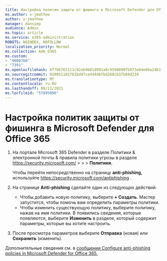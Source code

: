 ```yaml
---
title: Настройка политик защиты от фишинга в Microsoft Defender для Office 365
ms.author: v-jmathew
author: v-jmathew
manager: dansimp
audience: Admin
ms.topic: article
ms.service: o365-administration
ROBOTS: NOINDEX, NOFOLLOW
localization_priority: Normal
ms.collection: Adm_O365
ms.custom:
- "9000760"
- "7391"
ms.openlocfilehash: bf7b6763111c92ab9b01d991a8c9598890fb973e04e66a24b1f21863e11e2d91
ms.sourcegitcommit: 920051182781bd97ce4d4d6fbd268cb37b84d239
ms.translationtype: MT
ms.contentlocale: ru-RU
ms.lasthandoff: 08/11/2021
ms.locfileid: "57895096"
---
```

# <a name="set-up-anti-phishing-policies-in-microsoft-defender-for-office-365"></a>Настройка политик защиты от фишинга в Microsoft Defender для Office 365

1. На портале Microsoft 365 Defender в разделе Политики & электронной почты & правила политики угрозы в разделе <https://security.microsoft.com/>  \>  \>  \>  **Политики.**

   Чтобы перейти непосредственно на страницу **anti-phishing,** используйте <https://security.microsoft.com/antiphishing> .

2. На странице **Anti-phishing** сделайте один из следующих действий:
   - Чтобы добавить новую политику, выберите **+ Создать**. Мастер запустится, чтобы помочь вам определить параметры политики.
   - Чтобы изменить существующую политику, выберите политику, нажав на имя политики. В появились сведения, которые появляются, выберите **Изменить** в разделе, который содержит параметры, которые вы хотите настроить.

3. После просмотра параметров выберите **Отправка** (новая) или **Сохранить** (изменить).

Дополнительные сведения см. в [сообщении Configure anti-phishing policies in Microsoft Defender for Office 365.](https://docs.microsoft.com/microsoft-365/security/office-365-security/configure-mdo-anti-phishing-policies)
